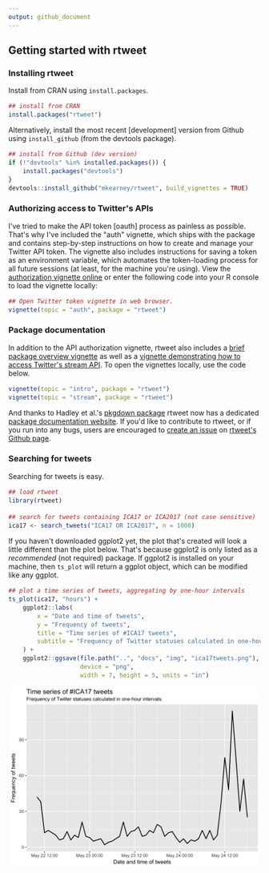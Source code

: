 ```yaml
---
output: github_document
---
```




## Getting started with rtweet


### Installing rtweet

Install from CRAN using `install.packages`.


```r
## install from CRAN
install.packages("rtweet")
```

Alternatively, install the most recent [development] version from
Github using `install_github` (from the devtools package).


```r
## install from Github (dev version)
if (!"devtools" %in% installed.packages()) {
    install.packages("devtools")
}
devtools::install_github("mkearney/rtweet", build_vignettes = TRUE)
```

### Authorizing access to Twitter's APIs

I've tried to make the API token [oauth] process as painless as
possible. That's why I've included the "auth" vignette, which ships
with the package and contains step-by-step instructions on how to
create and manage your Twitter API token. The vignette also includes
instructions for saving a token as an environment variable, which
automates the token-loading process for all future sessions (at least,
for the machine you're using). View the
[authorization vignette online](https://mkearney.github.io/rtweet/articles/auth.html)
or enter the following code into your R console to load the vignette locally:


```r
## Open Twitter token vignette in web browser.
vignette(topic = "auth", package = "rtweet")
```

### Package documentation

In addition to the API authorization vignette, rtweet also includes a
[brief package overview vignette](https://mkearney.github.io/rtweet/articles/intro.html)
as well as a
[vignette demonstrating how to access Twitter's stream API](https://mkearney.github.io/rtweet/articles/stream.html). To
open the vignettes locally, use the code below.


```r
vignette(topic = "intro", package = "rtweet")
vignette(topic = "stream", package = "rtweet")
```

And thanks to Hadley et al.'s
[pkgdown package](https://github.com/hadley/pkgdown) rtweet now has a
dedicated
[package documentation website](https://mkearney.github.io/rtweet). If
you'd like to contribute to rtweet, or if you run into any bugs, users
are encouraged to
[create an issue](https://github.com/mkearney/rtweet/issues) on
[rtweet's Github page](https://github.com/mkearney/rtweet).

### Searching for tweets

Searching for tweets is easy.


```r
## load rtweet
library(rtweet)

## search for tweets containing ICA17 or ICA2017 (not case sensitive)
ica17 <- search_tweets("ICA17 OR ICA2017", n = 1000)
```


If you haven't downloaded ggplot2 yet, the plot that's created will
look a little different than the plot below. That's because ggplot2 is
only listed as a *recommended* (not required) package. If ggplot2 is
installed on your machine, then `ts_plot` will return a ggplot object,
which can be modified like any ggplot.


```r
## plot a time series of tweets, aggregating by one-hour intervals
ts_plot(ica17, "hours") +
    ggplot2::labs(
        x = "Date and time of tweets",
        y = "Frequency of tweets",
        title = "Time series of #ICA17 tweets",
        subtitle = "Frequency of Twitter statuses calculated in one-hour intervals."
    ) +
    ggplot2::ggsave(file.path("..", "docs", "img", "ica17tweets.png"),
                    device = "png",
                    width = 7, height = 5, units = "in")
```

<p align="center">
<img src="img/ica17tweets.png" alt="ica17tweets">
</p>

